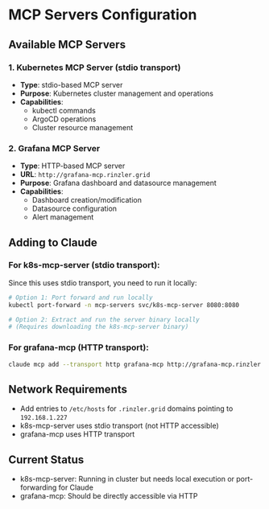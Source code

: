 # MCP Servers Configuration

## Available MCP Servers

### 1. Kubernetes MCP Server (stdio transport)
- **Type**: stdio-based MCP server
- **Purpose**: Kubernetes cluster management and operations
- **Capabilities**: 
  - kubectl commands
  - ArgoCD operations
  - Cluster resource management

### 2. Grafana MCP Server  
- **Type**: HTTP-based MCP server
- **URL**: `http://grafana-mcp.rinzler.grid`
- **Purpose**: Grafana dashboard and datasource management
- **Capabilities**:
  - Dashboard creation/modification
  - Datasource configuration
  - Alert management

## Adding to Claude

### For k8s-mcp-server (stdio transport):
Since this uses stdio transport, you need to run it locally:

```bash
# Option 1: Port forward and run locally
kubectl port-forward -n mcp-servers svc/k8s-mcp-server 8080:8080

# Option 2: Extract and run the server binary locally
# (Requires downloading the k8s-mcp-server binary)
```

### For grafana-mcp (HTTP transport):
```bash
claude mcp add --transport http grafana-mcp http://grafana-mcp.rinzler.grid
```

## Network Requirements

- Add entries to `/etc/hosts` for `.rinzler.grid` domains pointing to `192.168.1.227`
- k8s-mcp-server uses stdio transport (not HTTP accessible)
- grafana-mcp uses HTTP transport

## Current Status
- k8s-mcp-server: Running in cluster but needs local execution or port-forwarding for Claude
- grafana-mcp: Should be directly accessible via HTTP